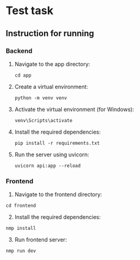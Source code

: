 # Test task

## Instruction for running
### Backend
1. Navigate to the app directory:
    ```
    cd app
    ```

2. Create a virtual environment:
    ```
    python -m venv venv
    ```

3. Activate the virtual environment (for Windows):
    ```
    venv\Scripts\activate
    ```

4. Install the required dependencies:
    ```
    pip install -r requirements.txt
    ```

5. Run the server using uvicorn:
    ```
    uvicorn api:app --reload
    ```
   
### Frontend
1. Navigate to the frontend directory:
```
cd frontend
```
2. Install the required dependencies:
```
nmp install
```
3. Run frontend server:
```
nmp run dev
```